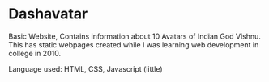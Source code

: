 Dashavatar
==========

Basic Website, Contains information about 10 Avatars of Indian God Vishnu.
This has static webpages created while I was learning web development in college in 2010.

Language used: HTML, CSS, Javascript (little)

